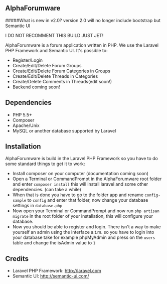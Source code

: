 ## AlphaForumware

#####What is new in v2.0?
version 2.0 will no longer include bootstrap but Semantic UI

I DO NOT RECOMMENT THIS BUILD JUST JET!

AlphaForumware is a forum application written in PHP. We use the Laravel PHP Framework and Semantic UI. It's possible to:
* Register/Login
* Create/Edit/Delete Forum Groups
* Create/Edit/Delete Forum Categories in Groups
* Create/Edit/Delete Threads in Categories
* Create/Delete Comments in Threads(edit soon!)
* Backend coming soon!

Dependencies
------------
* PHP 5.5+
* Composer
* Apache/Unix
* MySQL or another database supported by Laravel

Installation
------------
AlphaForumware is build in the Laravel PHP Framework so you have to do some standard things to get it to work:
* Install composer on your computer (documentation coming soon)
* Open a Terminal or CommandPrompt in the AlphaForumware root folder and enter `composer install` this will install laravel and some other dependencies. (can take a while)
* When that is done you have to go to the folder app and rename `config-sample` to `config` and enter that folder, now change your database settings in `database.php`
* Now open your Terminal or CommandPrompt and now run `php artisan migrate` in the root folder of your installation, this will configure your database.
* Now you should be able to register and login.
There isn't a way to make yourself an admin using the interface a.t.m. so you have to login into your database take for example phpMyAdmin and press on the `users` table and change the isAdmin value to `1`

Credits
-------
* Laravel PHP Framework: http://laravel.com
* Semantic UI: http://semantic-ui.com/

